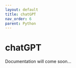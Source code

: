 ```yaml
---
layout: default
title: chatGPT
nav_order: 6
parent: Python
---
```


# chatGPT

Documentation will come soon...